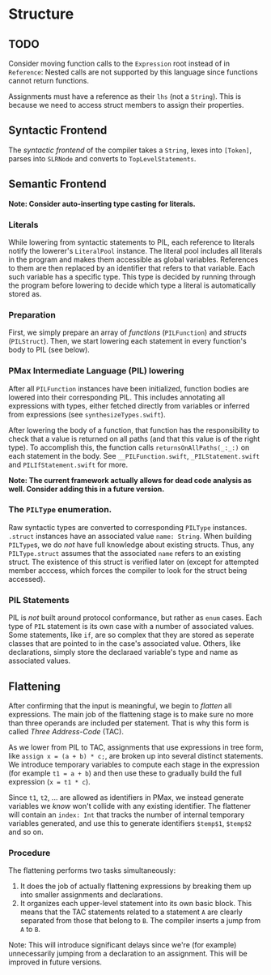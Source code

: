 #  Structure

## TODO

Consider moving function calls to the `Expression` root instead of in `Reference`: Nested calls are not supported by this language since functions cannot return functions.

Assignments must have a reference as their `lhs` (not a `String`). This is because we need to access struct members to assign their properties.

## Syntactic Frontend

The _syntactic frontend_ of the compiler takes a `String`, lexes into `[Token]`, parses into `SLRNode` and converts to `TopLevelStatements`.

## Semantic Frontend

**Note: Consider auto-inserting type casting for literals.**

### Literals

While lowering from syntactic statements to PIL, each reference to literals notify the lowerer's `LiteralPool` instance. The literal pool includes all literals in the program and makes them accessible as global variables. References to them are then replaced by an identifier that refers to that variable. Each such variable has a specific type. This type is decided by running through the program before lowering to decide which type a literal is automatically stored as.

### Preparation

First, we simply prepare an array of _functions_ (`PILFunction`) and _structs_ (`PILStruct`). Then, we start lowering each statement in every function's body to PIL (see below).

### PMax Intermediate Language (PIL) lowering

After all `PILFunction` instances have been initialized, function bodies are lowered into their corresponding PIL. This includes annotating all expressions with types, either fetched directly from variables or inferred from expressions (see `synthesizeTypes.swift`). 

After lowering the body of a function, that function has the responsibility to check that a value is returned on all paths (and that this value is of the right type). To accomplish this, the function calls `returnsOnAllPaths(_:_:)` on each statement in the body. See `__PILFunction.swift`, `_PILStatement.swift` and `PILIfStatement.swift` for more. 

**Note: The current framework actually allows for dead code analysis as well. Consider adding this in a future version.**

### The `PILType` enumeration.

Raw syntactic types are converted to corresponding `PILType` instances. `.struct` instances have an associated value `name: String`. When building `PILType`s, we do _not_ have full knowledge about existing structs. Thus, any `PILType.struct` assumes that the associated `name` refers to an existing struct. The existence of this struct is verified later on (except for attempted member acccess, which forces the compiler to look for the struct being accessed).

### PIL Statements

PIL is _not_ built around protocol conformance, but rather as `enum` cases. Each type of `PIL` statement is its own case with a number of associated values. Some statements, like `if`, are so complex that they are stored as seperate classes that are pointed to in the case's associated value. Others, like declarations, simply store the declaraed variable's type and name as associated values.

## Flattening

After confirming that the input is meaningful, we begin to _flatten_ all expressions. The main job of the flattening stage is to make sure no more than three operands are included per statement. That is why this form is called _Three Address-Code_ (TAC).

As we lower from PIL to TAC, assignments that use expressions in tree form, like `assign x = (a + b) * c;`, are broken up into several distinct statements. We introduce temporary variables to compute each stage in the expression (for example `t1 = a + b`) and then use these to gradually build the full expression (`x = t1 * c`). 

Since `t1`, `t2`, ... are allowed as identifiers in PMax, we instead generate variables we _know_ won't collide with any existing identifier. The flattener will contain an `index: Int` that tracks the number of internal temporary variables generated, and use this to generate identifiers `$temp$1`, `$temp$2` and so on.

### Procedure

The flattening performs two tasks simultaneously:
1. It does the job of actually flattening expressions by breaking them up into smaller assignments and declarations.
2. It organizes each upper-level statement into its own basic block. This means that the TAC statements related to a statement `A` are clearly separated from those that belong to `B`. The compiler inserts a jump from `A` to `B`.

Note: This will introduce significant delays since we're (for example) unnecessarily jumping from a declaration to an assignment. This will be improved in future versions.

